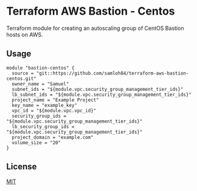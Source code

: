 # Terraform AWS Bastion - Centos

Terraform module for creating an autoscaling group of CentOS Bastion hosts on AWS. 

## Usage

```hcl-terraform
module "bastion-centos" {
  source = "git::https://github.com/samloh84/terraform-aws-bastion-centos.git"
  owner_name = "Samuel"
  subnet_ids = "${module.vpc.security_group_management_tier_ids}"
  lb_subnet_ids = "${module.vpc.security_group_management_tier_ids}"
  project_name = "Example Project"
  key_name = "example_key"
  vpc_id = "${module.vpc.vpc_id}"
  security_group_ids = "${module.vpc.security_group_management_tier_ids}"
  lb_security_group_ids = "${module.vpc.security_group_management_tier_ids}"
  project_domain = "example.com"
  volume_size = "20"
}
```

## License
[MIT](https://choosealicense.com/licenses/mit/)
